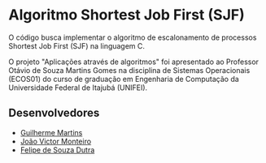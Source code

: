 # Algoritmo Shortest Job First (SJF)
O código busca implementar o algoritmo de escalonamento de processos Shortest Job First (SJF) na linguagem C.

O projeto "Aplicações através de algoritmos" foi apresentado ao Professor Otávio de Souza Martins Gomes na disciplina de Sistemas Operacionais (ECOS01) do curso de graduação em Engenharia de Computação da Universidade Federal de Itajubá (UNIFEI).

## Desenvolvedores
* [Guilherme Martins](https://github.com/gui-mrtns)
* [João Victor Monteiro](https://github.com/jvsadan)
* [Felipe de Souza Dutra]()
